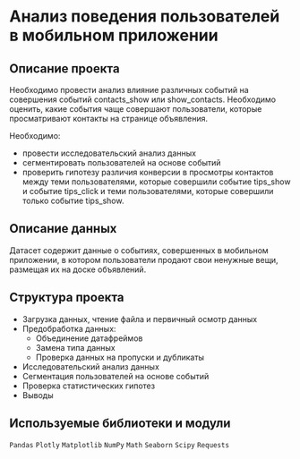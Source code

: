 # Анализ поведения пользователей в мобильном приложении

## Описание проекта

Необходимо провести анализ влияние различных событий на совершения событий contacts_show или show_contacts. Необходимо оценить, какие события чаще совершают пользователи, которые просматривают контакты на странице объявления.

Необходимо:
* провести исследовательский анализ данных
* сегментировать пользователей на основе событий
* проверить гипотезу различия конверсии в просмотры контактов между теми пользователями, которые совершили событие tips_show и событие tips_click и теми пользователями, которые совершили только событие tips_show.


## Описание данных

Датасет содержит данные о событиях, совершенных в мобильном приложении, в котором пользователи продают свои ненужные вещи, размещая их на доске объявлений.

## Структура проекта

* Загрузка данных, чтение файла и первичный осмотр данных 
* Предобработка данных:
	- Объединение датафреймов
	- Замена типа данных
	- Проверка данных на пропуски и дубликаты
* Исследовательский анализ данных
* Сегментация пользователей на основе событий
* Проверка статистических гипотез
* Выводы

## Используемые библиотеки и модули
`Pandas` `Plotly` `Matplotlib` `NumPy` `Math` `Seaborn` `Scipy` `Requests`



